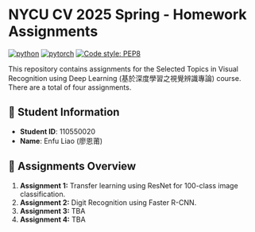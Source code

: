 # NYCU CV 2025 Spring - Homework Assignments

[![python](https://img.shields.io/badge/Python-3.12-3776AB.svg?style=flat&logo=python&logoColor=white)](https://www.python.org)
[![pytorch](https://img.shields.io/badge/PyTorch-2.6.0-EE4C2C.svg?style=flat&logo=pytorch)](https://pytorch.org)
[![Code style: PEP8](https://img.shields.io/badge/code%20style-PEP8-000000.svg)](https://www.python.org/dev/peps/pep-0008/)

This repository contains assignments for the Selected Topics in Visual Recognition using Deep Learning (基於深度學習之視覺辨識專論) course. There are a total of four assignments.

## 🪪 Student Information
- **Student ID**: 110550020
- **Name**: Enfu Liao (廖恩莆)

## 📌 Assignments Overview

1. **Assignment 1:** Transfer learning using ResNet for 100-class image classification.
2. **Assignment 2:** Digit Recognition using Faster R-CNN.
3. **Assignment 3:** TBA
4. **Assignment 4:** TBA
